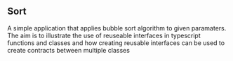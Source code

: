 ## Sort

A simple application that applies bubble sort algorithm to given paramaters.
The aim is to illustrate the use of reuseable interfaces in typescript functions and classes
and how creating reusable interfaces can be used to create contracts between multiple classes
